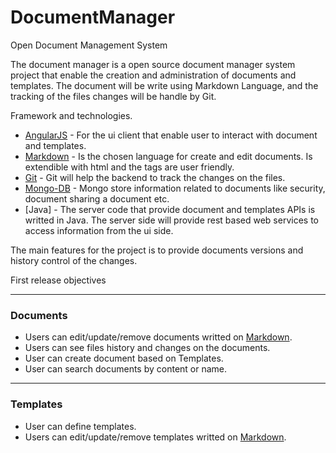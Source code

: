 DocumentManager
===============

Open Document Management System

The document manager is a open source document manager system project that enable the creation and administration of documents and templates. The document will be write using Markdown Language, and the tracking of the files changes will be handle by Git. 

Framework and technologies.

* [AngularJS] - For the ui client that enable user to interact with document and templates.
* [Markdown] - Is the chosen language for create and edit documents. Is extendible with html and the tags are user friendly.
* [Git] - Git will help the backend to track the changes on the files.
* [Mongo-DB]  - Mongo store information related to documents like security, document sharing a document etc.
* [Java] - The server code that provide document and templates APIs is writted in Java. The server side will provide rest based web services to access information from the ui side.


The main features for the project is to provide documents versions and history control of the changes.

First release objectives
___
### Documents

* Users can edit/update/remove documents writted on [Markdown].
* Users can see files history and changes on the documents.
* User can create document based on Templates.
* User can search documents by content or name.

___
### Templates

* User can define templates. 
* Users can edit/update/remove templates writted on [Markdown].



[AngularJS]:http://angularjs.org
[Markdown]:http://daringfireball.net/projects/markdown/
[Git]:http://git-scm.com/
[Mongo-DB]:http://www.mongodb.org/
